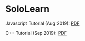 # SoloLearn

Javascript Tutorial (Aug 2019): 
[PDF](https://github.com/naszam/certifications/edit/master/sololearn/sololearn_javascript_tutorial.pdf)

C++ Tutorial (Sep 2019): 
[PDF](https://github.com/naszam/certifications/edit/master/sololearn_cpp_tutorial.pdf)




